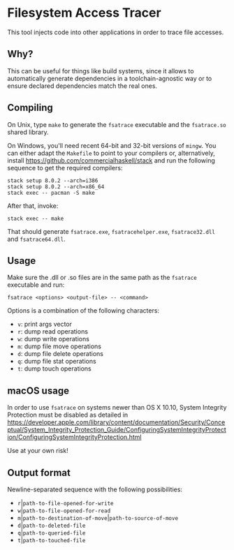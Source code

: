 # Filesystem Access Tracer

This tool injects code into other applications in order to trace file accesses.

## Why?

This can be useful for things like build systems, since it allows to
automatically generate dependencies in a toolchain-agnostic way or to ensure
declared dependencies match the real ones.

## Compiling

On Unix, type `make` to generate the `fsatrace` executable and the
`fsatrace.so` shared library.

On Windows, you'll need recent 64-bit and 32-bit versions of
`mingw`. You can either adapt the `Makefile` to point to your
compilers or, alternatively, install
https://github.com/commercialhaskell/stack and run the following
sequence to get the required compilers:

    stack setup 8.0.2 --arch=i386
    stack setup 8.0.2 --arch=x86_64
    stack exec -- pacman -S make

After that, invoke:

    stack exec -- make

That should generate `fsatrace.exe`, `fsatracehelper.exe`,
`fsatrace32.dll` and `fsatrace64.dll`.

## Usage

Make sure the .dll or .so files are in the same path as the `fsatrace`
executable and run:

	fsatrace <options> <output-file> -- <command>

Options is a combination of the following characters:

* `v`: print args vector
* `r`: dump read operations
* `w`: dump write operations
* `m`: dump file move operations
* `d`: dump file delete operations
* `q`: dump file stat operations
* `t`: dump touch operations

## macOS usage

In order to use `fsatrace` on systems newer than OS X 10.10, System Integrity Protection must be disabled as detailed in https://developer.apple.com/library/content/documentation/Security/Conceptual/System_Integrity_Protection_Guide/ConfiguringSystemIntegrityProtection/ConfiguringSystemIntegrityProtection.html

Use at your own risk!

## Output format

Newline-separated sequence with the following possibilities:

* `r`|`path-to-file-opened-for-write`
* `w`|`path-to-file-opened-for-read`
* `m`|`path-to-destination-of-move`|`path-to-source-of-move`
* `d`|`path-to-deleted-file`
* `q`|`path-to-queried-file`
* `t`|`path-to-touched-file`
